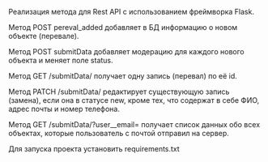 Реализация метода для Rest API с использованием фреймворка Flask.

Метод POST pereval_added добавляет в БД информацию о новом объекте (перевале).

Метод POST submitData добавляет модерацию для каждого нового объекта и меняет поле status.

Метод GET /submitData/<id> получает одну запись (перевал) по её id.

Метод PATCH /submitData/<id> редактирует существующую запись (замена), если она в статусе new, 
                             кроме тех, что содержат в себе ФИО, адрес почты и номер телефона.

Метод GET /submitData/?user__email=<email> получает список данных обо всех объектах, которые
                                           пользователь с почтой <email> отправил на сервер.

Для запуска проекта установить requirements.txt